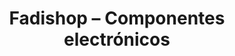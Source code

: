 ---
title: "Fadishop – Componentes electrónicos"
url: /lleida/fadishop-componentes-electronicos/
shop: electrónica
---